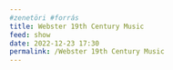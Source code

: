 ```yaml
---
#zenetöri #forrás
title: Webster 19th Century Music
feed: show
date: 2022-12-23 17:30
permalink: /Webster 19th Century Music
---
```

